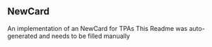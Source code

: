 ## NewCard
An implementation of an NewCard for TPAs
This Readme was auto-generated and needs to be filled manually

